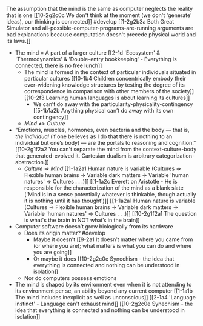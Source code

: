 The assumption that the mind is the same as computer neglects the reality that is one
[[10-2g2c0c We don't think at the moment (we don't 'generate' ideas), our thinking is connected]] #develop 
[[1-2g2b3a Both Great Simulator and all-possible-computer-programs-are-running arguments are bad explanations because computation doesn't precede physical world and its laws.]]

- The mind = A part of a larger culture
	[[2-1d 'Ecosystem' & 'Thermodynamics' & 'Double-entry bookkeeping' - Everything is connected, there is no free lunch]]
    - The mind is formed in the context of particular individuals situated in particular cultures
	    [[10-1b4 Children concentrically embody their ever-widening knowledge structures by testing the degree of its correspondence in comparison with other members of the society]]
	    [[10-2f3 Learning human languages is about learning its cultures]]
        - We can’t do away with the particularity-physicality-contingency
	        [[5-1b1a2b Anything physical can’t do away with its own contingency]]
	- _Mind_ ≠> _Culture_
- “Emotions, muscles, hormones, even bacteria and the body — that is, _the individual_ (if one believes as I do that there is nothing to an individual but one’s body) — are the portals to reasoning and cognition.”
	[[10-2g1f2a2 You can't separate the mind from the context-culture-body that generated-evolved it. Cartesian dualism is arbitrary categorization-abstraction.]]
    - _Culture_ ⇒ _Mind_
	    [[1-1a2a1 Human nature is variable (Cultures ⇒ Flexible human brains ⇒ Variable dark matters ⇒ Variable 'human natures' ⇒ Cultures . . .)]]
	    [[1-1a2c Everett on Aristotle - He is responsible for the characterization of the mind as a blank slate ('Mind is in a sense potentially whatever is thinkable, though actually it is nothing until it has thought')]]
		    [[1-1a2a1 Human nature is variable (Cultures ⇒ Flexible human brains ⇒ Variable dark matters ⇒ Variable 'human natures' ⇒ Cultures . . .)]]
		    [[10-2g1f2a1 The question is what's the brain in NOT what’s in the brain]]
- Computer software doesn’t grow biologically from its hardware
	- Does its origin matter? #develop 
		- Maybe it doesn't
			[[9-2a1 It doesn’t matter where you came from (or where you are); what matters is what you can do and where you are going]]
		- Or maybe it does
			[[10-2g2c0e Synechism - the idea that everything is connected and nothing can be understood in isolation]]
	- Nor do computers possess emotions
- The mind is shaped by its environment even when it is not attending to its environment per se, an ability beyond any current computer
	[[1-1a1b The mind includes inexplicit as well as unconscious]]
	[[2-1a4 'Language instinct' - Language can't exhaust mind]]
	[[10-2g2c0e Synechism - the idea that everything is connected and nothing can be understood in isolation]]
